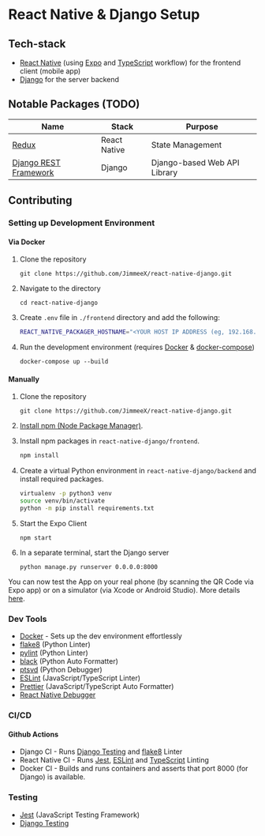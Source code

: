 # React Native & Django Setup

## Tech-stack

- [React Native](https://reactnative.dev/) (using [Expo](https://docs.expo.io/) and [TypeScript](https://www.typescriptlang.org/) workflow) for the frontend client (mobile app)
- [Django](https://www.djangoproject.com/) for the server backend

## Notable Packages (TODO)

Name | Stack | Purpose
---|---|---
[Redux](https://redux.js.org/) | React Native | State Management
[Django REST Framework](https://www.django-rest-framework.org/) | Django | Django-based Web API Library

## Contributing

### Setting up Development Environment

#### Via Docker

1. Clone the repository

   ```git clone https://github.com/JimmeeX/react-native-django.git```

2. Navigate to the directory

    ```cd react-native-django```

3. Create ```.env``` file in ```./frontend``` directory and add the following:

   ```bash
   REACT_NATIVE_PACKAGER_HOSTNAME="<YOUR HOST IP ADDRESS (eg, 192.168.1.16)>"
   ```

4. Run the development environment (requires [Docker](https://www.docker.com/) & [docker-compose](https://docs.docker.com/compose/))

   ```docker-compose up --build```

#### Manually

1. Clone the repository

   ```git clone https://github.com/JimmeeX/react-native-django.git```

2. [Install npm (Node Package Manager)](https://www.npmjs.com/get-npm).

3. Install npm packages in `react-native-django/frontend`.

   ```bash
   npm install
   ```

4. Create a virtual Python environment in `react-native-django/backend` and install required packages.

   ```bash
   virtualenv -p python3 venv
   source venv/bin/activate
   python -m pip install requirements.txt
   ```

5. Start the Expo Client

   ```npm start```

6. In a separate terminal, start the Django server

   ```python manage.py runserver 0.0.0.0:8000```

You can now test the App on your real phone (by scanning the QR Code via Expo app) or on a simulator (via Xcode or Android Studio). More details [here](https://docs.expo.io/get-started/installation/).

### Dev Tools

- [Docker](https://www.docker.com/) - Sets up the dev environment effortlessly
- [flake8](https://flake8.pycqa.org/en/latest/) (Python Linter)
- [pylint](https://flake8.pycqa.org/en/latest/) (Python Linter)
- [black](https://github.com/psf/black) (Python Auto Formatter)
- [ptsvd](https://github.com/microsoft/ptvsd) (Python Debugger)
- [ESLint](https://eslint.org/) (JavaScript/TypeScript Linter)
- [Prettier](https://prettier.io/) (JavaScript/TypeScript Auto Formatter)
- [React Native Debugger](https://github.com/jhen0409/react-native-debugger)

### CI/CD

#### Github Actions

- Django CI - Runs [Django Testing](https://docs.djangoproject.com/en/3.1/topics/testing/) and [flake8](https://flake8.pycqa.org/en/latest/) Linter
- React Native CI - Runs [Jest](https://jestjs.io/), [ESLint](https://eslint.org/) and [TypeScript](https://www.typescriptlang.org/) Linting
- Docker CI - Builds and runs containers and asserts that port 8000 (for Django) is available.

### Testing

- [Jest](https://jestjs.io/) (JavaScript Testing Framework)
- [Django Testing](https://docs.djangoproject.com/en/3.1/topics/testing/)
